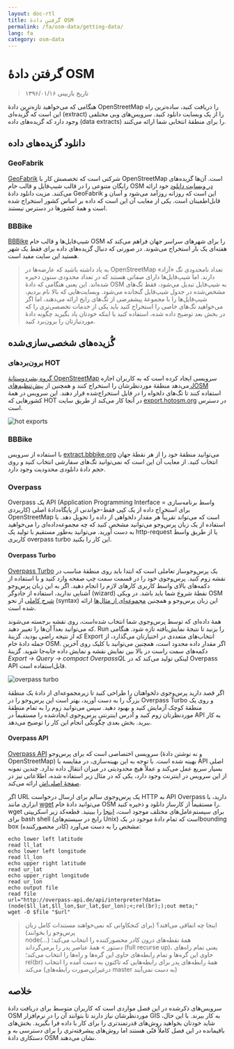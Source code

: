 ```yaml
---
layout: doc-rtl
title: گرفتن دادهٔ OSM
permalink: /fa/osm-data/getting-data/
lang: fa
category: osm-data
---
```


گرفتن دادهٔ OSM
=================  

> تاریخ بازبینی ۱۳۹۶/۰۱/۱۶

هنگامی که می‌خواهید تازه‌ترین دادهٔ OpenStreetMap را دریافت کنید، ساده‌ترین راه این است که گُزیده‌ای (extract) را از یک وبسایت دانلود کنید. سرویس‌های وبی مختلفی وجود دارد که گزیده‌های داده (data extracts) را برای منطقهٔ انتخابی شما ارائه می‌کنند.  

دانلود گزیده‌های داده
--------------------------

### GeoFabrik

[GeoFabrik](http://geofabrik.de) شرکتی است که تخصصش کار با OpenStreetMap است. آن‌ها گزیده‌های رایگان متنوعی را در قالب شیپ‌فایل و قالب خام OSM [در وبسایت دانلود](http://download.geofabrik.de) خود ارائه می‌کنند. مزیت دانلود دادهٔ GeoFabrik این است که روزانه روزآمد می‌شود و آسان و قابل‌اطمینان است. یکی از معایب آن این است که داده بر اساس کشور استخراج شده است و همهٔ کشورها در دسترس نیستند.  

### BBBike  

[BBBike](http://download.bbbike.org/osm/bbbike/) شیپ‌فایل‌ها و قالب خام OSM را برای شهرهای سراسر جهان فراهم می‌کند که هفته‌ای یک بار استخراج می‌شوند. در صورتی که دنبال گزیده‌های داده برای فقط یک شهر هستید این سایت مفید است.

> به یاد داشته باشید که عارضه‌ها در OpenStreetMap تعداد نامحدودی تگ «آزاد» دارند.
> اما شیپ‌فایل‌ها دارای صفاتی هستند که در تعداد محدودی ستون ذخیره شده‌اند. این یعنی
> هنگامی که دادهٔ OSM به شیپ‌فایل تبدیل می‌شود، فقط تگ‌های مشخص‌شده
> در جدول شیپ‌فایل گنجانده می‌شود. وبسایت‌هایی که بالا نام بردیم، شیپ‌فایل‌ها را 
> با مجموعهٔ پیشفرضی از تگ‌های رایج ارائه می‌دهند، اما اگر می‌خواهید تگ‌های خاصی را استخراج کنید
> باید یکی از خدمات تخصصی‌تری را که در بخش بعد توضیح داده شده، استفاده کنید
> یا اینکه خودتان یاد بگیرید چگونه دادهٔ موردنیازتان را برون‌برد کنید.

گُزیده‌های شخصی‌سازی‌شده
-------------------

### برون‌بردهای HOT  

[گروه بشردوستانهٔ OpenStreetMap](http://hotosm.org) سرویسی ایجاد کرده است که به کاربران اجازه می‌دهد منطقهٔ موردنظرشان را استخراج کنند و همچنین از [پیش‌تنظیم‌های JOSM](/fa/josm/josm-presets) استفاده کنند
تا تگ‌های دلخواه را در فایل استخراج‌شده قرار دهند. این سرویس در همهٔ کشورهایی که HOT در آنجا کار می‌کند از طریق سایت [export.hotosm.org](http://export.hotosm.org) در دسترس است.

![hot exports][]

### BBBike  

با استفاده از سرویس [extract.bbbike.org](http://extract.bbbike.org/) می‌توانید منطقهٔ خود را از هر نقطهٔ جهان  انتخاب کنید. از معایب آن این است که نمی‌توانید تگ‌های سفارشی انتخاب کنید و روی حجم دادهٔ دانلودی محدودیت وجود دارد.  

### Overpass

Overpass یک API (Application Programming Interface = واسط برنامه‌سازی کاربردی) برای استخراج داده از یک کپی فقط-خواندنی از پایگاه‌دادهٔ اصلی OpenStreetMap است که می‌تواند تقریباً هر مقدار دلخواهی از داده را تحویل دهد. با استفاده از یک زبان پرس‌وجو می‌توانید مشخص کنید که چه مجموعه‌داده‌ای را می‌خواهید به دست آورید. می‌توانید به‌طور مستقیم با تولید یک http-request یا از طریق واسط کاربری overpass turbo این کار را بکنید.

#### Overpass Turbo

[Overpass Turbo](http://overpass-turbo.eu/) یک پرس‌و‌جوساز تعاملی است که ابتدا باید روی منطقهٔ مناسب در نقشه زوم کنید. پرس‌و‌جوی خود را در قسمت سمت چپ صفحه وارد کنید و با استفاده از دکمه‌های بالای واسط کاربری کارهای لازم را انجام دهید. اگر به این زبان پرس‌وجو آشنایی ندارید، استفاده از جادوگر (wizard) نقطهٔ شروع شما باید باشد. در ویکی OSM [شرح کاملی](http://wiki.openstreetmap.org/wiki/Overpass_API/Overpass_QL) از نحو (syntax) این زبان پرس‌وجو و همچنین [مجموعه‌ای از مثال‌ها](http://wiki.openstreetmap.org/wiki/Overpass_API/Overpass_API_by_Example) ارائه شده است.

همهٔ داده‌ای که توسط پرس‌وجوی شما انتخاب شده‌است، روی نقشه برجسته می‌شوند که می‌توانید بعداً آن‌ها را تغییر دهید. Run را بزنید تا نتیجهٔ نمایش‌یافته تازه شود. هنگامی که از نتیجه راضی بودید، گزینهٔ Export انتخاب‌های متعددی در اختیارتان می‌گذارد، از جمله دادهٔ خام OSM. اگر مقدار داده محدود است، همچنین می‌توانید با کلیک روی آخرین دکمه‌های سمت راست در بالا بین نمایش نقشه و نمایش داده جابه‌جا شوید. گزینهٔ *Export ->‏ Query ->‏ compact OverpassQL* لینکی تولید می‌کند که در Overpass API قابل‌استفاده است.

![overpass turbo][]

اگر قصد دارید پرس‌وجوی دلخواهتان را طراحی کنید تا زیرمجموعه‌ای از دادهٔ یک منطقهٔ بزرگ را به دست آورید، بهتر است این پرس‌وجو را در Overpass Turbo و روی یک منطقهٔ کوچک آزمایش کنید و بهبود دهید. سپس می‌توانید زوم را به تمام منطقهٔ موردنظرتان زوم کنید و آدرس اینترنتی پرس‌وجوی ایجادشده را مستقیماً در API به کار ببرید. بخش بعدی چگونگی انجام این کار را توضیح می‌دهد.

#### Overpass API

[Overpass API](http://wiki.openstreetmap.org/wiki/Overpass_API) سرویسی اختصاصی است که برای پرس‌وجو (و نه نوشتن دادهٔ OpenStreetMap) بهینه شده است. با توجه به این بهینه‌سازی، در مقایسه با API اصلی بسیار سریع عمل می‌کند و عملاً هیچ محدودیتی در میزان انتقال داده ندارد. چندین نمونه از این سرویس در اینترنت وجود دارد، یکی که در مثال زیر استفاده شده، اطلاعاتی نیز در [صفحهٔ اصلی‌اش](http://overpass-api.de/) ارائه می‌کند.

اگر URL یک پرس‌وجوی سالم برای ارسال درخواست HTTP به API Overpass دارید، با ابزاری مانند [wget](https://www.gnu.org/software/wget/) می‌توانید دادهٔ خام OSM را مستقیماً از کارساز دانلود و ذخیره کنید. wget برای سیستم‌عامل‌های مختلف موجود است، [اینجا](http://wget.addictivecode.org/FrequentlyAskedQuestions?action=show&redirect=Faq#download) را ببینید. قطعه‌کد زیر اسکریپتی برای bash shell (رایج در سیستم‌های Unix) است که تمام دادهٔ موجود در یکbounding box (کادر محصورکننده) مشخص را به دست می‌آورد:

```
echo lower left latitude
read ll_lat
echo lower left longitude
read ll_lon
echo upper right latitude
read ur_lat
echo upper_right longitude
read ur_lon
echo output file
read file
url="http://overpass-api.de/api/interpreter?data=(node($ll_lat,$ll_lon,$ur_lat,$ur_lon);<;rel(br););out meta;"
wget -O $file "$url"
```
> اینجا چه اتفاقی می‌افتد؟ (برای کنجکاوانی که نمی‌خواهند مستندات کامل زبان پرس‌وجو را بخوانند)  
> <span dir="ltr">node(...)</span> همهٔ نقطه‌های درون کادر محصورکننده را انتخاب می‌کند؛  
> دستور <span dir="ltr">&#60;</span> همهٔ عناصر پدر را برمی‌گرداند (full recurse up)، یعنی تمام راه‌های حاوی این گره‌ها و تمام رابطه‌های حاوی این گره‌ها و راه‌ها را انتخاب می‌کند؛  
> <span dir="ltr">rel(br)</span> همهٔ رابطه‌های پدر برای رابطه‌هایی که تاکنون به دست آمده را انتخاب می‌کند (درغیراین‌صورت رابطه‌های master به دست نمی‌آیند)
>



خلاصه
-------  

سرویس‌های ذکرشده در این فصل مواردی است که کاربران متوسط برای دریافت دادهٔ OSM موردنظرشان نیاز دارند تا بتوانند آن را در نرم‌افزار GIS به کار ببرند. با این حال، شاید خودتان بخواهید روش‌های قدرتمندتری را برای کار با داده فرا بگیرید. بخش‌های باقیمانده در این فصل کاملاً فنّی هستند اما روش‌های پیشرفته‌تری را برای دسترسی به و دستکاری دادهٔ OSM نشان می‌دهند.  


[hot exports]: /images/osm-data/hot-exports.png
[overpass turbo]: /images/osm-data/overpass_turbo.png